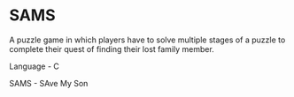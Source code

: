 # SAMS

A puzzle game in which players have to solve multiple stages of a puzzle to complete their quest of finding their lost family member. 

Language - C

SAMS - SAve My Son 
